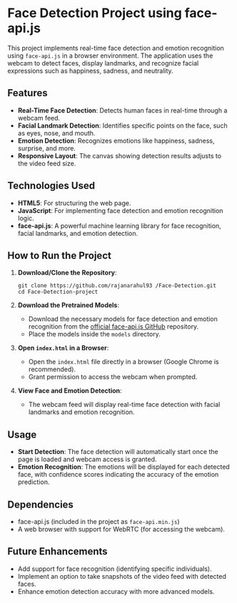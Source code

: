 # Face Detection Project using face-api.js

This project implements real-time face detection and emotion recognition using `face-api.js` in a browser environment. The application uses the webcam to detect faces, display landmarks, and recognize facial expressions such as happiness, sadness, and neutrality.

## Features
- **Real-Time Face Detection**: Detects human faces in real-time through a webcam feed.
- **Facial Landmark Detection**: Identifies specific points on the face, such as eyes, nose, and mouth.
- **Emotion Detection**: Recognizes emotions like happiness, sadness, surprise, and more.
- **Responsive Layout**: The canvas showing detection results adjusts to the video feed size.

## Technologies Used
- **HTML5**: For structuring the web page.
- **JavaScript**: For implementing face detection and emotion recognition logic.
- **face-api.js**: A powerful machine learning library for face recognition, facial landmarks, and emotion detection.


## How to Run the Project

1. **Download/Clone the Repository**:
   ```
   git clone https://github.com/rajanarahul93 /Face-Detection.git
   cd Face-Detection-project
   ```

2. **Download the Pretrained Models**:
   - Download the necessary models for face detection and emotion recognition from the [official face-api.js GitHub](https://github.com/justadudewhohacks/face-api.js) repository.
   - Place the models inside the `models` directory.

3. **Open `index.html` in a Browser**:
   - Open the `index.html` file directly in a browser (Google Chrome is recommended).
   - Grant permission to access the webcam when prompted.

4. **View Face and Emotion Detection**:
   - The webcam feed will display real-time face detection with facial landmarks and emotion recognition.


## Usage

- **Start Detection**: The face detection will automatically start once the page is loaded and webcam access is granted.
- **Emotion Recognition**: The emotions will be displayed for each detected face, with confidence scores indicating the accuracy of the emotion prediction.

## Dependencies

- face-api.js (included in the project as `face-api.min.js`)
- A web browser with support for WebRTC (for accessing the webcam).

## Future Enhancements

- Add support for face recognition (identifying specific individuals).
- Implement an option to take snapshots of the video feed with detected faces.
- Enhance emotion detection accuracy with more advanced models.
